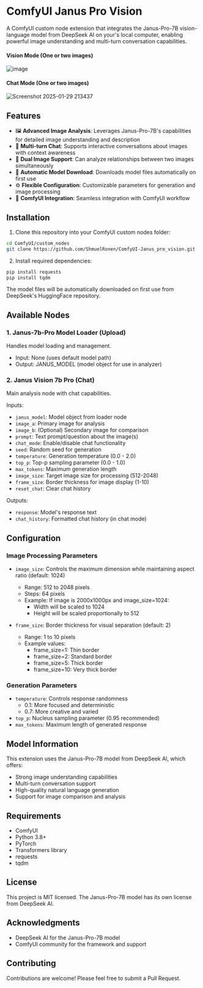 # ComfyUI Janus Pro Vision

A ComfyUI custom node extension that integrates the Janus-Pro-7B vision-language model from DeepSeek AI on your's local computer, enabling powerful image understanding and multi-turn conversation capabilities.

#### Vision Mode (One or two images)
![image](https://github.com/user-attachments/assets/9f4b0575-2c6d-4c99-beca-2beaa41ef119)

#### Chat Mode (One or two images)
![Screenshot 2025-01-29 213437](https://github.com/user-attachments/assets/0fbe7876-b7d8-4124-966a-dbad249e0420)


## Features

- 🖼️ **Advanced Image Analysis**: Leverages Janus-Pro-7B's capabilities for detailed image understanding and description
- 💬 **Multi-turn Chat**: Supports interactive conversations about images with context awareness
- 🔄 **Dual Image Support**: Can analyze relationships between two images simultaneously
- 🚀 **Automatic Model Download**: Downloads model files automatically on first use
- ⚙️ **Flexible Configuration**: Customizable parameters for generation and image processing
- 🎯 **ComfyUI Integration**: Seamless integration with ComfyUI workflow

## Installation

1. Clone this repository into your ComfyUI custom nodes folder:
```bash
cd ComfyUI/custom_nodes
git clone https://github.com/ShmuelRonen/ComfyUI-Janus_pro_vision.git
```

2. Install required dependencies:
```bash
pip install requests
pip install tqdm
```

The model files will be automatically downloaded on first use from DeepSeek's HuggingFace repository.

## Available Nodes

### 1. Janus-7b-Pro Model Loader (Upload)
Handles model loading and management.
- Input: None (uses default model path)
- Output: JANUS_MODEL (model object for use in analyzer)

### 2. Janus Vision 7b Pro (Chat)
Main analysis node with chat capabilities.

Inputs:
- `janus_model`: Model object from loader node
- `image_a`: Primary image for analysis
- `image_b`: (Optional) Secondary image for comparison
- `prompt`: Text prompt/question about the image(s)
- `chat_mode`: Enable/disable chat functionality
- `seed`: Random seed for generation
- `temperature`: Generation temperature (0.0 - 2.0)
- `top_p`: Top-p sampling parameter (0.0 - 1.0)
- `max_tokens`: Maximum generation length
- `image_size`: Target image size for processing (512-2048)
- `frame_size`: Border thickness for image display (1-10)
- `reset_chat`: Clear chat history

Outputs:
- `response`: Model's response text
- `chat_history`: Formatted chat history (in chat mode)

## Configuration

### Image Processing Parameters
- `image_size`: Controls the maximum dimension while maintaining aspect ratio (default: 1024)
    - Range: 512 to 2048 pixels
    - Steps: 64 pixels
    - Example: If image is 2000x1000px and image_size=1024:
        - Width will be scaled to 1024
        - Height will be scaled proportionally to 512

- `frame_size`: Border thickness for visual separation (default: 2)
    - Range: 1 to 10 pixels
    - Example values:
        - frame_size=1: Thin border
        - frame_size=2: Standard border
        - frame_size=5: Thick border
        - frame_size=10: Very thick border

### Generation Parameters
- `temperature`: Controls response randomness
    - 0.1: More focused and deterministic
    - 0.7: More creative and varied
- `top_p`: Nucleus sampling parameter (0.95 recommended)
- `max_tokens`: Maximum length of generated response

## Model Information

This extension uses the Janus-Pro-7B model from DeepSeek AI, which offers:
- Strong image understanding capabilities
- Multi-turn conversation support
- High-quality natural language generation
- Support for image comparison and analysis

## Requirements

- ComfyUI
- Python 3.8+
- PyTorch
- Transformers library
- requests
- tqdm

## License

This project is MIT licensed. The Janus-Pro-7B model has its own license from DeepSeek AI.

## Acknowledgments

- DeepSeek AI for the Janus-Pro-7B model
- ComfyUI community for the framework and support

## Contributing

Contributions are welcome! Please feel free to submit a Pull Request.
